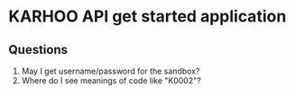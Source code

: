 # KARHOO API get started application

## Questions

1. May I get username/password for the sandbox?
2. Where do I see meanings of code like "K0002"?